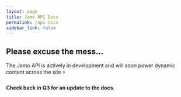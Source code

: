 ```yaml
---
layout: page
title: Jamo API Docs
permalink: /api-docs
sidebar_link: false
---
```


## Please excuse the mess... 
The Jamo API is actively in development and will soon power dynamic content across the site ⚡️

#### Check back in Q3 for an update to the docs.
